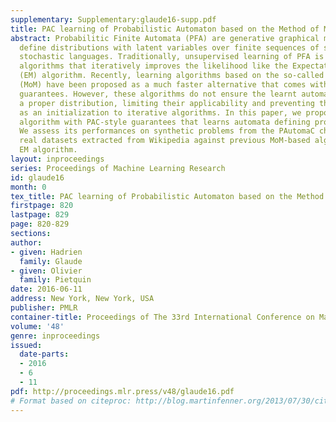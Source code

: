 ```yaml
---
supplementary: Supplementary:glaude16-supp.pdf
title: PAC learning of Probabilistic Automaton based on the Method of Moments
abstract: Probabilitic Finite Automata (PFA) are generative graphical models that
  define distributions with latent variables over finite sequences of symbols, a.k.a.
  stochastic languages. Traditionally, unsupervised learning of PFA is performed through
  algorithms that iteratively improves the likelihood like the Expectation-Maximization
  (EM) algorithm. Recently, learning algorithms based on the so-called Method of Moments
  (MoM) have been proposed as a much faster alternative that comes with PAC-style
  guarantees. However, these algorithms do not ensure the learnt automata to model
  a proper distribution, limiting their applicability and preventing them to serve
  as an initialization to iterative algorithms. In this paper, we propose a new MoM-based
  algorithm with PAC-style guarantees that learns automata defining proper distributions.
  We assess its performances on synthetic problems from the PAutomaC challenge and
  real datasets extracted from Wikipedia against previous MoM-based algorithms and
  EM algorithm.
layout: inproceedings
series: Proceedings of Machine Learning Research
id: glaude16
month: 0
tex_title: PAC learning of Probabilistic Automaton based on the Method of Moments
firstpage: 820
lastpage: 829
page: 820-829
sections: 
author:
- given: Hadrien
  family: Glaude
- given: Olivier
  family: Pietquin
date: 2016-06-11
address: New York, New York, USA
publisher: PMLR
container-title: Proceedings of The 33rd International Conference on Machine Learning
volume: '48'
genre: inproceedings
issued:
  date-parts:
  - 2016
  - 6
  - 11
pdf: http://proceedings.mlr.press/v48/glaude16.pdf
# Format based on citeproc: http://blog.martinfenner.org/2013/07/30/citeproc-yaml-for-bibliographies/
---
```


